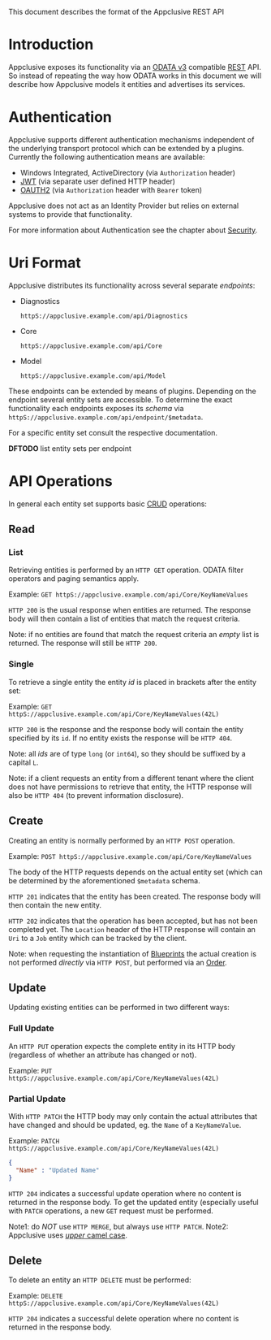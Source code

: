 This document describes the format of the Appclusive REST API

# Introduction

Appclusive exposes its functionality via an [ODATA v3](http://www.odata.org/documentation/odata-version-3-0/) compatible [REST](https://en.wikipedia.org/wiki/Representational_state_transfer) API. So instead of repeating the way how ODATA works in this document we will describe how Appclusive models it entities and advertises its services.

# Authentication

Appclusive supports different authentication mechanisms independent of the underlying transport protocol which can be extended by a plugins. Currently the following authentication means are available:

* Windows Integrated, ActiveDirectory  (via `Authorization` header)
* [JWT](https://jwt.io/)  (via separate user defined HTTP header)
* [OAUTH2](https://oauth.net/2/) (via `Authorization` header with `Bearer` token)

Appclusive does not act as an Identity Provider but relies on external systems to provide that functionality.

For more information about Authentication see the chapter about [Security](../Security).

# Uri Format

Appclusive distributes its functionality across several separate *endpoints*:

* Diagnostics

	`httpS://appclusive.example.com/api/Diagnostics`

* Core

	`httpS://appclusive.example.com/api/Core`

* Model

	`httpS://appclusive.example.com/api/Model`

These endpoints can be extended by means of plugins. Depending on the endpoint several entity sets are accessible. To determine the exact functionality each endpoints exposes its *schema* via `httpS://appclusive.example.com/api/endpoint/$metadata`.

For a specific entity set consult the respective documentation.

**DFTODO** list entity sets per endpoint

# API Operations

In general each entity set supports basic [CRUD](https://en.wikipedia.org/wiki/Create,_read,_update_and_delete) operations:

## Read

### List

Retrieving entities is performed by an `HTTP GET` operation. ODATA filter operators and paging semantics apply.

Example: `GET httpS://appclusive.example.com/api/Core/KeyNameValues`

`HTTP 200` is the usual response when entities are returned. The response body will then contain a list of entities that match the request criteria.

Note: if no entities are found that match the request criteria an *empty* list is returned. The response will still be `HTTP 200`.

### Single

To retrieve a single entity the entity *id* is placed in brackets after the entity set:

Example: `GET httpS://appclusive.example.com/api/Core/KeyNameValues(42L)`

`HTTP 200` is the response and the response body will contain the entity specified by its `id`. If no entity exists the response will be `HTTP 404`.

Note: all *ids* are of type `long` (or `int64`), so they should be suffixed by a capital `L`.

Note: if a client requests an entity from a different tenant where the client does not have permissions to retrieve that entity, the HTTP response will also be `HTTP 404` (to prevent information disclosure).

## Create

Creating an entity is normally performed by an `HTTP POST` operation. 

Example: `POST httpS://appclusive.example.com/api/Core/KeyNameValues`

The body of the HTTP requests depends on the actual entity set (which can be determined by the aforementioned `$metadata` schema.

`HTTP 201` indicates that the entity has been created. The response body will then contain the new entity.

`HTTP 202` indicates that the operation has been accepted, but has not been completed yet. The `Location` header of the HTTP response will contain an `Uri` to a `Job` entity which can be tracked by the client.

Note: when requesting the instantiation of [Blueprints](./endpoints/Core/Catalogue/Blueprint.md) the actual creation is not performed *directly* via `HTTP POST`, but performed via an [Order](./endpoints/Core/Catalogue/Order.md).

## Update

Updating existing entities can be performed in two different ways:

### Full Update

An `HTTP PUT` operation expects the complete entity in its HTTP body (regardless of whether an attribute has changed or not).

Example: `PUT httpS://appclusive.example.com/api/Core/KeyNameValues(42L)`

### Partial Update

With `HTTP PATCH` the HTTP body may only contain the actual attributes that have changed and should be updated, eg. the `Name` of a `KeyNameValue`.

Example: `PATCH httpS://appclusive.example.com/api/Core/KeyNameValues(42L)`

``` json
{
  "Name" : "Updated Name"
}
```

`HTTP 204` indicates a successful update operation where no content is returned in the response body. To get the updated entity (especially useful with `PATCH` operations, a new `GET` request must be performed.

Note1: do *NOT* use `HTTP MERGE`, but always use `HTTP PATCH`.
Note2: Appclusive uses [*upper* camel case](https://en.wikipedia.org/wiki/Camel_case).

## Delete

To delete an entity an `HTTP DELETE` must be performed:

Example: `DELETE httpS://appclusive.example.com/api/Core/KeyNameValues(42L)`

`HTTP 204` indicates a successful delete operation where no content is returned in the response body.
